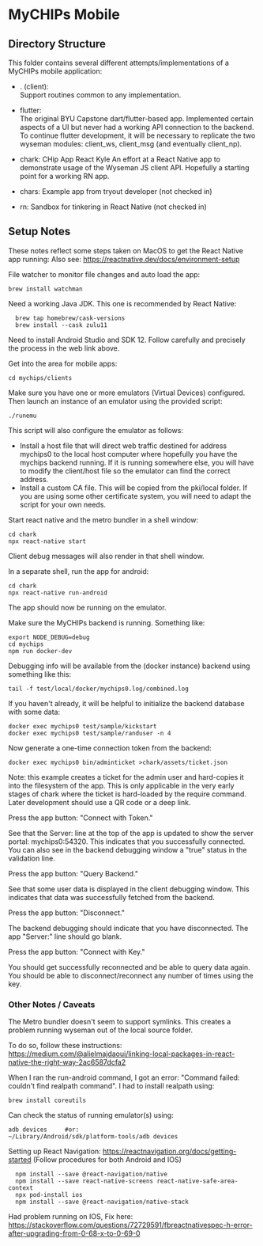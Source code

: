 # MyCHIPs Mobile

## Directory Structure
This folder contains several different attempts/implementations of a MyCHIPs
mobile application:

- . (client):  
  Support routines common to any implementation.

- flutter:  
  The original BYU Capstone dart/flutter-based app.
  Implemented certain aspects of a UI but never had a working API connection
  to the backend.  To continue flutter development, it will be necessary
  to replicate the two wyseman modules: client_ws, client_msg (and eventually
  client_np).

- chark: CHip App React Kyle
	An effort at a React Native app to demonstrate usage of the Wyseman
	JS client API.  Hopefully a starting point for a working RN app.

- chars: Example app from tryout developer (not checked in)

- rn: Sandbox for tinkering in React Native (not checked in)

## Setup Notes
These notes reflect some steps taken on MacOS to get the React Native app running:
Also see: https://reactnative.dev/docs/environment-setup

File watcher to monitor file changes and auto load the app:
```
brew install watchman
```

Need a working Java JDK.  This one is recommended by React Native:
```
  brew tap homebrew/cask-versions
  brew install --cask zulu11
```

Need to install Android Studio and SDK 12.  Follow carefully 
and precisely the process in the web link above.

Get into the area for mobile apps:
```
cd mychips/clients
```

Make sure you have one or more emulators (Virtual Devices) configured.
Then launch an instance of an emulator using the provided script:
```
./runemu
```
This script will also configure the emulator as follows:
- Install a host file that will direct web traffic destined for address
  mychips0 to the local host computer where hopefully you have the mychips
  backend running.  If it is running somewhere else, you will have to
  modify the client/host file so the emulator can find the correct address.
- Install a custom CA file.  This will be copied from the pki/local
  folder.  If you are using some other certificate system, you will need
  to adapt the script for your own needs.

Start react native and the metro bundler in a shell window:
```
cd chark
npx react-native start
```
Client debug messages will also render in that shell window.

In a separate shell, run the app for android:
```
cd chark
npx react-native run-android
```
The app should now be running on the emulator.

Make sure the MyCHIPs backend is running.  Something like:
```
export NODE_DEBUG=debug
cd mychips
npm run docker-dev
```
Debugging info will be available from the (docker instance) backend using something like this:
```
tail -f test/local/docker/mychips0.log/combined.log
```
If you haven't already, it will be helpful to initialize the backend database 
with some data:
```
docker exec mychips0 test/sample/kickstart
docker exec mychips0 test/sample/randuser -n 4
```

Now generate a one-time connection token from the backend:
```
docker exec mychips0 bin/adminticket >chark/assets/ticket.json
```
Note: this example creates a ticket for the admin user and hard-copies
it into the filesystem of the app.  This is only applicable in the very
early stages of chark where the ticket is hard-loaded by the require
command.  Later development should use a QR code or a deep link.

Press the app button: "Connect with Token."

See that the Server: line at the top of the app is updated to show the
server portal: mychips0:54320.  This indicates that you successfully
connected.  You can also see in the backend debugging window a "true"
status in the validation line.

Press the app button: "Query Backend."

See that some user data is displayed in the client debugging window.
This indicates that data was successfully fetched from the backend.

Press the app button: "Disconnect."

The backend debugging should indicate that you have disconnected.
The app "Server:" line should go blank.

Press the app button: "Connect with Key."

You should get successfully reconnected and be able to query data again.
You should be able to disconnect/reconnect any number of times using
the key.

### Other Notes / Caveats
The Metro bundler doesn't seem to support symlinks.  This creates
a problem running wyseman out of the local source folder.

To do so, follow these instructions:
https://medium.com/@alielmajdaoui/linking-local-packages-in-react-native-the-right-way-2ac6587dcfa2

When I ran the run-android command, I got an error:
"Command failed: couldn't find realpath command".
I had to install realpath using:
```
brew install coreutils
```

Can check the status of running emulator(s) using:
```
adb devices		#or:
~/Library/Android/sdk/platform-tools/adb devices

```

Setting up React Navigation: https://reactnavigation.org/docs/getting-started
(Follow procedures for both Android and IOS)
```
  npm install --save @react-navigation/native
  npm install --save react-native-screens react-native-safe-area-context
  npx pod-install ios
  npm install --save @react-navigation/native-stack
```

Had problem running on IOS, Fix here:
  https://stackoverflow.com/questions/72729591/fbreactnativespec-h-error-after-upgrading-from-0-68-x-to-0-69-0

